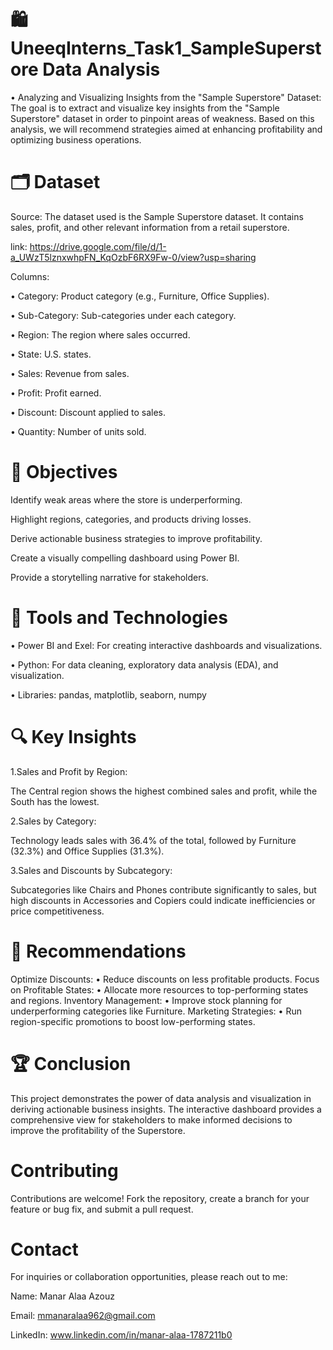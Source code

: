 # 🛍️UneeqInterns_Task1_SampleSuperstore Data Analysis
• Analyzing and Visualizing Insights from the "Sample Superstore" Dataset: 
The goal is to extract and visualize key insights from the "Sample Superstore" dataset in order to pinpoint areas of weakness. Based on this analysis, we will recommend strategies aimed at enhancing profitability and optimizing business operations.

# 🗂️ Dataset
Source: The dataset used is the Sample Superstore dataset. It contains sales, profit, and other relevant information from a retail superstore.

link: https://drive.google.com/file/d/1-a_UWzT5lznxwhpFN_KqOzbF6RX9Fw-0/view?usp=sharing

Columns:

• Category: Product category (e.g., Furniture, Office Supplies).

• Sub-Category: Sub-categories under each category.

• Region: The region where sales occurred.

• State: U.S. states.

• Sales: Revenue from sales.

• Profit: Profit earned.

• Discount: Discount applied to sales.

• Quantity: Number of units sold.

# 🎯 Objectives
Identify weak areas where the store is underperforming.

Highlight regions, categories, and products driving losses.

Derive actionable business strategies to improve profitability.

Create a visually compelling dashboard using Power BI.

Provide a storytelling narrative for stakeholders.

# 🧰 Tools and Technologies
• Power BI and Exel: For creating interactive dashboards and visualizations.

• Python: For data cleaning, exploratory data analysis (EDA), and visualization.

• Libraries: pandas, matplotlib, seaborn, numpy

# 🔍 Key Insights
1.Sales and Profit by Region:

The Central region shows the highest combined sales and profit, while the South has the lowest.

2.Sales by Category:

Technology leads sales with 36.4% of the total, followed by Furniture (32.3%) and Office Supplies (31.3%).

3.Sales and Discounts by Subcategory:

Subcategories like Chairs and Phones contribute significantly to sales, but high discounts in Accessories and Copiers could indicate inefficiencies or price competitiveness.

# 📌 Recommendations
Optimize Discounts: • Reduce discounts on less profitable products.
Focus on Profitable States: • Allocate more resources to top-performing states and regions.
Inventory Management: • Improve stock planning for underperforming categories like Furniture.
Marketing Strategies: • Run region-specific promotions to boost low-performing states.

# 🏆 Conclusion
This project demonstrates the power of data analysis and visualization in deriving actionable business insights. The interactive dashboard provides a comprehensive view for stakeholders to make informed decisions to improve the profitability of the Superstore.

# Contributing
Contributions are welcome! Fork the repository, create a branch for your feature or bug fix, and submit a pull request.

# Contact
For inquiries or collaboration opportunities, please reach out to me:

Name: Manar Alaa Azouz

Email: mmanaralaa962@gmail.com

LinkedIn: www.linkedin.com/in/manar-alaa-1787211b0
